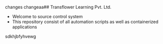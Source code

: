 changes
changeaa## Transflower Learning Pvt. Ltd.

- Welcome to source control system
- This repository consist of all automation scripts as well as containerized applications

sdkhjbfyhvewg

